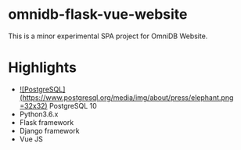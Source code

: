 # omnidb-flask-vue-website

This is a minor experimental SPA project for OmniDB Website.


# Highlights
- [![PostgreSQL](https://www.postgresql.org/media/img/about/press/elephant.png =32x32)](https://nodesource.com/products/nsolid) PostgreSQL 10
- Python3.6.x
- Flask framework
- Django framework
- Vue JS
